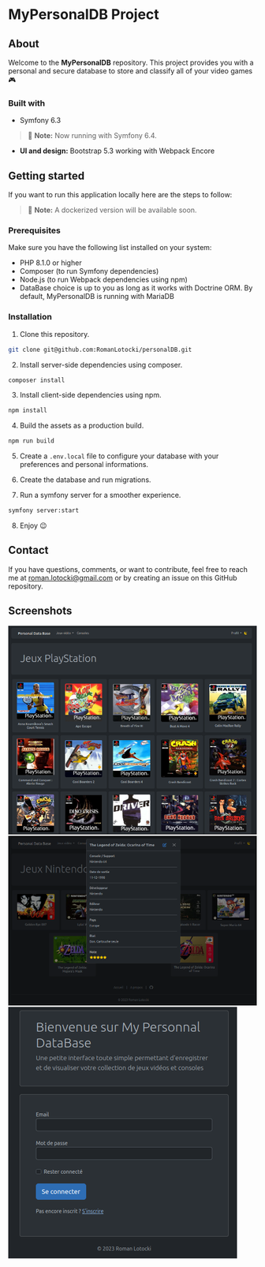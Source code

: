 # MyPersonalDB Project

## About

Welcome to the **MyPersonalDB** repository. This project provides you with a personal and secure database to store and classify all of your video games 🎮

### Built with

* Symfony 6.3
> :memo: **Note:** Now running with Symfony 6.4.
* **UI and design:** Bootstrap 5.3 working with Webpack Encore

## Getting started

If you want to run this application locally here are the steps to follow:
> :memo: **Note:** A dockerized version will be available soon.

### Prerequisites

Make sure you have the following list installed on your system:

* PHP 8.1.0 or higher
* Composer (to run Symfony dependencies)
* Node.js (to run Webpack dependencies using npm)
* DataBase choice is up to you as long as it works with Doctrine ORM. By default, MyPersonalDB is running with MariaDB

### Installation

1. Clone this repository.

  ```sh
git clone git@github.com:RomanLotocki/personalDB.git
  ```

2. Install server-side dependencies using composer.

  ```sh
composer install
  ```

3. Install client-side dependencies using npm.

```sh
npm install
  ```
4. Build the assets as a production build.

```sh
npm run build
  ```

5. Create a `.env.local` file to configure your database with your preferences and personal informations.

6. Create the database and run migrations.

7. Run a symfony server for a smoother experience.

```sh
symfony server:start
  ```

8. Enjoy 😉

## Contact

If you have questions, comments, or want to contribute, feel free to reach me at <roman.lotocki@gmail.com> or by creating an issue on this GitHub repository.

## Screenshots

![Ps1 Games](./readme_pictures/ps1page.png)
![game details](./readme_pictures/gamedetails.png)
![login page](./readme_pictures/login.png)
